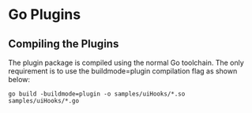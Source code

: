 # Go Plugins

## Compiling the Plugins
The plugin package is compiled using the normal Go toolchain. The only requirement is to use the buildmode=plugin compilation flag as shown below:

```
go build -buildmode=plugin -o samples/uiHooks/*.so samples/uiHooks/*.go

```   
